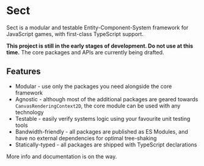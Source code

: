 # Sect

Sect is a modular and testable Entity-Component-System framework for JavaScript games, with first-class TypeScript support.

**This project is still in the early stages of development. Do not use at this time.** The core packages and APIs are currently being drafted.

## Features

* Modular - use only the packages you need alongside the core framework
* Agnostic - although most of the additional packages are geared towards `CanvasRenderingContext2D`, the core module can be used with any technology
* Testable - easily verify systems logic using your favourite unit testing tools
* Bandwidth-friendly - all packages are published as ES Modules, and have no external dependencies for optimal tree-shaking
* Statically-typed - all packages are shipped with TypeScript declarations

More info and documentation is on the way.
